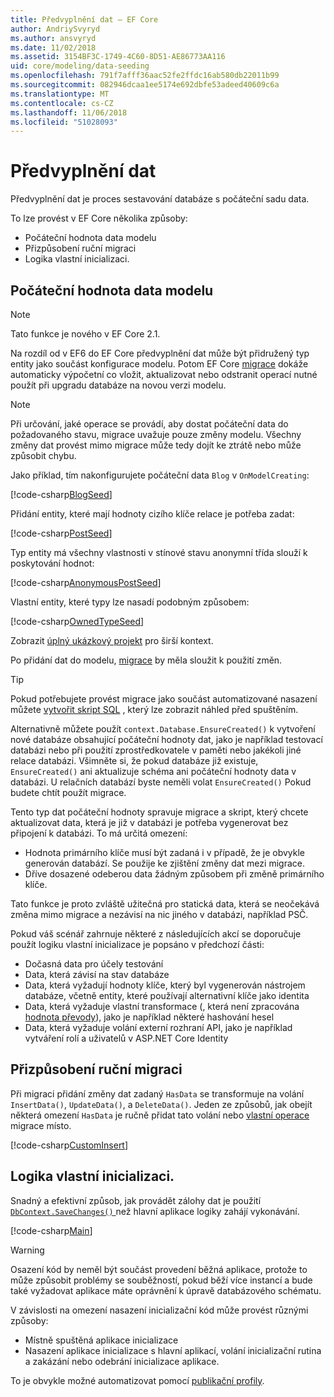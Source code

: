 ```yaml
---
title: Předvyplnění dat – EF Core
author: AndriySvyryd
ms.author: ansvyryd
ms.date: 11/02/2018
ms.assetid: 3154BF3C-1749-4C60-8D51-AE86773AA116
uid: core/modeling/data-seeding
ms.openlocfilehash: 791f7afff36aac52fe2ffdc16ab580db22011b99
ms.sourcegitcommit: 082946dcaa1ee5174e692dbfe53adeed40609c6a
ms.translationtype: MT
ms.contentlocale: cs-CZ
ms.lasthandoff: 11/06/2018
ms.locfileid: "51028093"
---
```

# <a name="data-seeding"></a>Předvyplnění dat

Předvyplnění dat je proces sestavování databáze s počáteční sadu data.

To lze provést v EF Core několika způsoby:
* Počáteční hodnota data modelu
* Přizpůsobení ruční migraci
* Logika vlastní inicializaci.

## <a name="model-seed-data"></a>Počáteční hodnota data modelu

> [!NOTE]
> Tato funkce je nového v EF Core 2.1.

Na rozdíl od v EF6 do EF Core předvyplnění dat může být přidružený typ entity jako součást konfigurace modelu. Potom EF Core [migrace](xref:core/managing-schemas/migrations/index) dokáže automaticky výpočetní co vložit, aktualizovat nebo odstranit operací nutné použít při upgradu databáze na novou verzi modelu.

> [!NOTE]
> Při určování, jaké operace se provádí, aby dostat počáteční data do požadovaného stavu, migrace uvažuje pouze změny modelu. Všechny změny dat provést mimo migrace může tedy dojít ke ztrátě nebo může způsobit chybu.

Jako příklad, tím nakonfigurujete počáteční data `Blog` v `OnModelCreating`:

[!code-csharp[BlogSeed](../../../samples/core/Modeling/DataSeeding/DataSeedingContext.cs?name=BlogSeed)]

Přidání entity, které mají hodnoty cizího klíče relace je potřeba zadat:

[!code-csharp[PostSeed](../../../samples/core/Modeling/DataSeeding/DataSeedingContext.cs?name=PostSeed)]

Typ entity má všechny vlastnosti v stínové stavu anonymní třída slouží k poskytování hodnot:

[!code-csharp[AnonymousPostSeed](../../../samples/core/Modeling/DataSeeding/DataSeedingContext.cs?name=AnonymousPostSeed)]

Vlastní entity, které typy lze nasadí podobným způsobem:

[!code-csharp[OwnedTypeSeed](../../../samples/core/Modeling/DataSeeding/DataSeedingContext.cs?name=OwnedTypeSeed)]

Zobrazit [úplný ukázkový projekt](https://github.com/aspnet/EntityFramework.Docs/tree/master/samples/core/Modeling/DataSeeding) pro širší kontext.

Po přidání dat do modelu, [migrace](xref:core/managing-schemas/migrations/index) by měla sloužit k použití změn.

> [!TIP]
> Pokud potřebujete provést migrace jako součást automatizované nasazení můžete [vytvořit skript SQL](xref:core/managing-schemas/migrations/index#generate-sql-scripts) , který lze zobrazit náhled před spuštěním.

Alternativně můžete použít `context.Database.EnsureCreated()` k vytvoření nové databáze obsahující počáteční hodnoty dat, jako je například testovací databázi nebo při použití zprostředkovatele v paměti nebo jakékoli jiné relace databázi. Všimněte si, že pokud databáze již existuje, `EnsureCreated()` ani aktualizuje schéma ani počáteční hodnoty data v databázi. U relačních databází byste neměli volat `EnsureCreated()` Pokud budete chtít použít migrace.

Tento typ dat počáteční hodnoty spravuje migrace a skript, který chcete aktualizovat data, která je již v databázi je potřeba vygenerovat bez připojení k databázi. To má určitá omezení:
* Hodnota primárního klíče musí být zadaná i v případě, že je obvykle generován databází. Se použije ke zjištění změny dat mezi migrace.
* Dříve dosazené odeberou data žádným způsobem při změně primárního klíče.

Tato funkce je proto zvláště užitečná pro statická data, která se neočekává změna mimo migrace a nezávisí na nic jiného v databázi, například PSČ.

Pokud váš scénář zahrnuje některé z následujících akcí se doporučuje použít logiku vlastní inicializace je popsáno v předchozí části:
* Dočasná data pro účely testování
* Data, která závisí na stav databáze
* Data, která vyžadují hodnoty klíče, který byl vygenerován nástrojem databáze, včetně entity, které používají alternativní klíče jako identita
* Data, která vyžaduje vlastní transformace (, která není zpracována [hodnota převody](xref:core/modeling/value-conversions)), jako je například některé hashování hesel
* Data, která vyžaduje volání externí rozhraní API, jako je například vytváření rolí a uživatelů v ASP.NET Core Identity

## <a name="manual-migration-customization"></a>Přizpůsobení ruční migraci

Při migraci přidání změny dat zadaný `HasData` se transformuje na volání `InsertData()`, `UpdateData()`, a `DeleteData()`. Jeden ze způsobů, jak obejít některá omezení `HasData` je ručně přidat tato volání nebo [vlastní operace](xref:core/managing-schemas/migrations/operations) migrace místo.

[!code-csharp[CustomInsert](../../../samples/core/Modeling/DataSeeding/Migrations/20181102235626_Initial.cs?name=CustomInsert)]

## <a name="custom-initialization-logic"></a>Logika vlastní inicializaci.

Snadný a efektivní způsob, jak provádět zálohy dat je použití [ `DbContext.SaveChanges()` ](xref:core/saving/index) než hlavní aplikace logiky zahájí vykonávání.

[!code-csharp[Main](../../../samples/core/Modeling/DataSeeding/Program.cs?name=CustomSeeding)]

> [!WARNING]
> Osazení kód by neměl být součást provedení běžná aplikace, protože to může způsobit problémy se souběžností, pokud běží více instancí a bude také vyžadovat aplikace máte oprávnění k úpravě databázového schématu.

V závislosti na omezení nasazení inicializační kód může provést různými způsoby:
* Místně spuštěná aplikace inicializace
* Nasazení aplikace inicializace s hlavní aplikací, volání inicializační rutina a zakázání nebo odebrání inicializace aplikace.

To je obvykle možné automatizovat pomocí [publikační profily](https://docs.microsoft.com/en-us/aspnet/core/host-and-deploy/visual-studio-publish-profiles).
